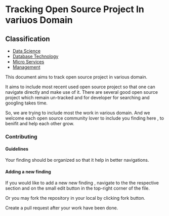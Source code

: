 # Tracking Open Source Project In variuos Domain

## Classification

- [Data Science](data_science/data_science.md)
- [Database Technology](database/database.md)
- [Micro Services](microservices/microservices.md)
- [Management](management/management.md)


This document aims to track open source project in various domain.

It aims to include most recent used open source project so that one can navigate
directly and make use of it. There are several good open source project which remain
un-tracked and for developer for searching and googling takes time.

So, we are trying to include most the work in various domain.  And we welcome
each open source community lover to include you finding here , to benifit and 
help each other grow.


### Contributing
#### Guidelines

Your finding should be organized so that it help in better navigations.

#### Adding a new finding

If you would like to add a new new finding , navigate to the the respective section
and  on the small edit button in the top-right corner of the file.

Or you may fork the repository in your local by clicking fork button.

Create a pull request after your work have been done. 